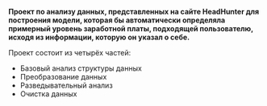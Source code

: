 **Проект по анализу данных, представленных на сайте HeadHunter для построения модели, которая бы автоматически определяла примерный уровень заработной платы, подходящей пользователю, исходя из информации, которую он указал о себе.**

Проект состоит из четырёх частей:
* Базовый анализ структуры данных
* Преобразование данных
* Разведывательный анализ
* Очистка данных
